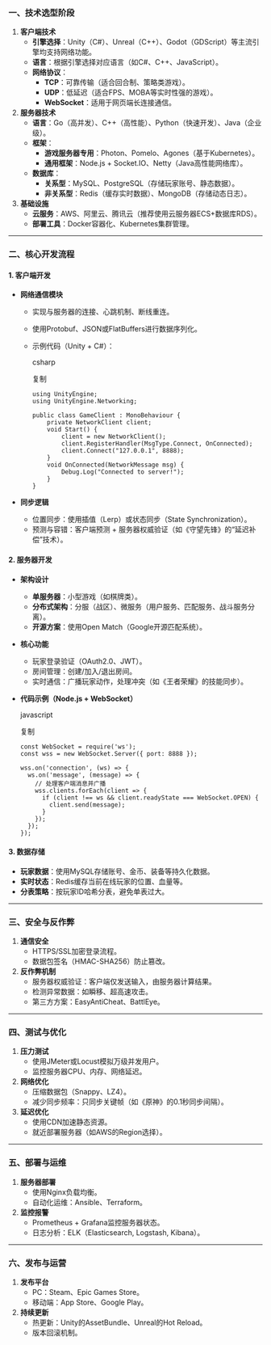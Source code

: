 

### **一、技术选型阶段**

1. **客户端技术**
   - **引擎选择**：Unity（C#）、Unreal（C++）、Godot（GDScript）等主流引擎均支持网络功能。
   - **语言**：根据引擎选择对应语言（如C#、C++、JavaScript）。
   - **网络协议**：
     - **TCP**：可靠传输（适合回合制、策略类游戏）。
     - **UDP**：低延迟（适合FPS、MOBA等实时性强的游戏）。
     - **WebSocket**：适用于网页端长连接通信。
2. **服务器技术**
   - **语言**：Go（高并发）、C++（高性能）、Python（快速开发）、Java（企业级）。
   - **框架**：
     - **游戏服务器专用**：Photon、Pomelo、Agones（基于Kubernetes）。
     - **通用框架**：Node.js + Socket.IO、Netty（Java高性能网络库）。
   - **数据库**：
     - **关系型**：MySQL、PostgreSQL（存储玩家账号、静态数据）。
     - **非关系型**：Redis（缓存实时数据）、MongoDB（存储动态日志）。
3. **基础设施**
   - **云服务**：AWS、阿里云、腾讯云（推荐使用云服务器ECS+数据库RDS）。
   - **部署工具**：Docker容器化、Kubernetes集群管理。

------

### **二、核心开发流程**

#### **1. 客户端开发**

- **网络通信模块**

  - 实现与服务器的连接、心跳机制、断线重连。

  - 使用Protobuf、JSON或FlatBuffers进行数据序列化。

  - 示例代码（Unity + C#）：

    csharp

    复制

    ```
    using UnityEngine;
    using UnityEngine.Networking;
    
    public class GameClient : MonoBehaviour {
        private NetworkClient client;
        void Start() {
            client = new NetworkClient();
            client.RegisterHandler(MsgType.Connect, OnConnected);
            client.Connect("127.0.0.1", 8888);
        }
        void OnConnected(NetworkMessage msg) {
            Debug.Log("Connected to server!");
        }
    }
    ```

- **同步逻辑**

  - 位置同步：使用插值（Lerp）或状态同步（State Synchronization）。
  - 预测与容错：客户端预测 + 服务器权威验证（如《守望先锋》的“延迟补偿”技术）。

#### **2. 服务器开发**

- **架构设计**

  - **单服务器**：小型游戏（如棋牌类）。
  - **分布式架构**：分服（战区）、微服务（用户服务、匹配服务、战斗服务分离）。
  - **开源方案**：使用Open Match（Google开源匹配系统）。

- **核心功能**

  - 玩家登录验证（OAuth2.0、JWT）。
  - 房间管理：创建/加入/退出房间。
  - 实时通信：广播玩家动作，处理冲突（如《王者荣耀》的技能同步）。

- **代码示例（Node.js + WebSocket）**

  javascript

  复制

  ```
  const WebSocket = require('ws');
  const wss = new WebSocket.Server({ port: 8888 });
  
  wss.on('connection', (ws) => {
    ws.on('message', (message) => {
      // 处理客户端消息并广播
      wss.clients.forEach(client => {
        if (client !== ws && client.readyState === WebSocket.OPEN) {
          client.send(message);
        }
      });
    });
  });
  ```

#### **3. 数据存储**

- **玩家数据**：使用MySQL存储账号、金币、装备等持久化数据。
- **实时状态**：Redis缓存当前在线玩家的位置、血量等。
- **分表策略**：按玩家ID哈希分表，避免单表过大。

------

### **三、安全与反作弊**

1. **通信安全**
   - HTTPS/SSL加密登录流程。
   - 数据包签名（HMAC-SHA256）防止篡改。
2. **反作弊机制**
   - 服务器权威验证：客户端仅发送输入，由服务器计算结果。
   - 检测异常数据：如瞬移、超高速攻击。
   - 第三方方案：EasyAntiCheat、BattlEye。

------

### **四、测试与优化**

1. **压力测试**
   - 使用JMeter或Locust模拟万级并发用户。
   - 监控服务器CPU、内存、网络延迟。
2. **网络优化**
   - 压缩数据包（Snappy、LZ4）。
   - 减少同步频率：只同步关键帧（如《原神》的0.1秒同步间隔）。
3. **延迟优化**
   - 使用CDN加速静态资源。
   - 就近部署服务器（如AWS的Region选择）。

------

### **五、部署与运维**

1. **服务器部署**
   - 使用Nginx负载均衡。
   - 自动化运维：Ansible、Terraform。
2. **监控报警**
   - Prometheus + Grafana监控服务器状态。
   - 日志分析：ELK（Elasticsearch, Logstash, Kibana）。

------

### **六、发布与运营**

1. **发布平台**
   - PC：Steam、Epic Games Store。
   - 移动端：App Store、Google Play。
2. **持续更新**
   - 热更新：Unity的AssetBundle、Unreal的Hot Reload。
   - 版本回滚机制。
